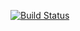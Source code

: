 [![Build Status](https://travis-ci.com/IIS-ZPI/ZPI2019_zaoczni_PIECIU_zamiast_300-stu.svg?branch=develop)](https://travis-ci.com/IIS-ZPI/ZPI2019_zaoczni_PIECIU_zamiast_300-stu)
